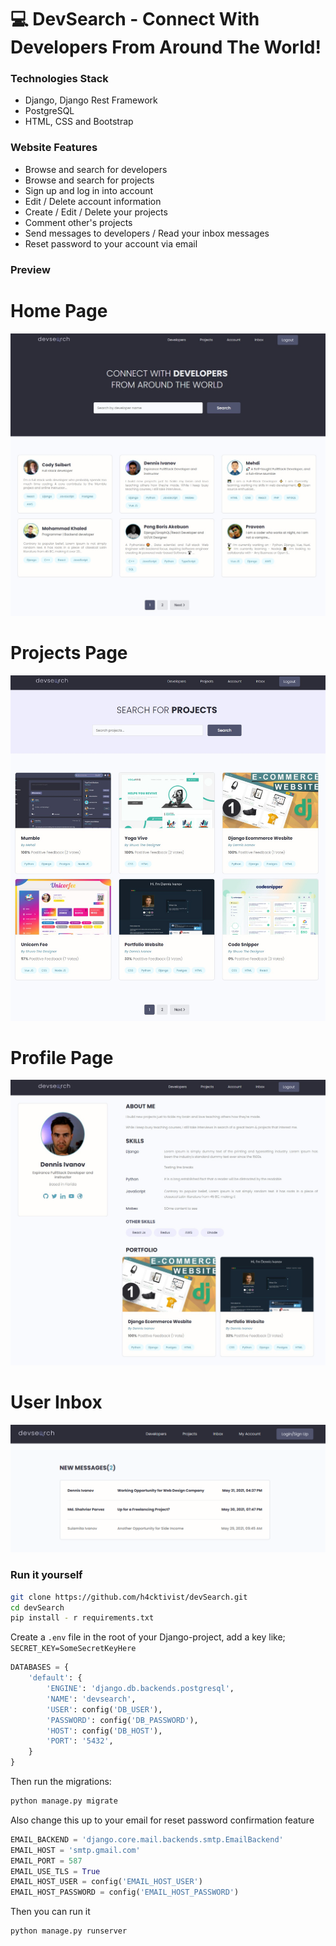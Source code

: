 # :computer: DevSearch - Connect With Developers From Around The World!

### Technologies Stack
- Django, Django Rest Framework
- PostgreSQL
- HTML, CSS and Bootstrap

### Website Features
- Browse and search for developers
- Browse and search for projects
- Sign up and log in into account
- Edit / Delete account information
- Create / Edit / Delete your projects
- Comment other's projects
- Send messages to developers / Read your inbox messages
- Reset password to your account via email

### Preview
# Home Page

<img src="./images/Devsearch Home.jpg">  

# Projects Page
<img src="./images/DevSearch Projects.jpg">  

# Profile Page
<img src="./images/Devsearch Profile.jpg">  

# User Inbox
<img src="./images/Devsearch Inbox.jpg">  


### Run it yourself
```sh
git clone https://github.com/h4cktivist/devSearch.git
cd devSearch
pip install - r requirements.txt
```

Create a `.env` file in the root of your Django-project, add a key like;
`SECRET_KEY=SomeSecretKeyHere`

```python
DATABASES = {
    'default': {
        'ENGINE': 'django.db.backends.postgresql',
        'NAME': 'devsearch',
        'USER': config('DB_USER'),
        'PASSWORD': config('DB_PASSWORD'),
        'HOST': config('DB_HOST'),
        'PORT': '5432',
    }
}
```
Then run the migrations:
```sh
python manage.py migrate
```

Also change this up to your email for reset password confirmation feature
```python
EMAIL_BACKEND = 'django.core.mail.backends.smtp.EmailBackend'
EMAIL_HOST = 'smtp.gmail.com'
EMAIL_PORT = 587
EMAIL_USE_TLS = True
EMAIL_HOST_USER = config('EMAIL_HOST_USER')
EMAIL_HOST_PASSWORD = config('EMAIL_HOST_PASSWORD')
```

Then you can run it
```sh
python manage.py runserver
```
